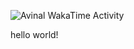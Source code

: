 <img
  src="https://github.com/jaredthejellyfish/jaredthejellyfish/blob/main/images/stat.svg"
  alt="Avinal WakaTime Activity"
/>

hello world!
